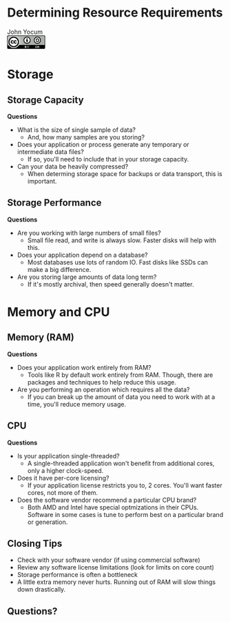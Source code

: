 # Determining Resource Requirements
John Yocum  
![CC BY-SA 4.0](../images/cc_by-sa_4.png)  



# Storage

## Storage Capacity

**Questions**

- What is the size of single sample of data?
    - And, how many samples are you storing?
- Does your application or process generate any temporary or intermediate data files?
    - If so, you'll need to include that in your storage capacity.
- Can your data be heavily compressed?
    - When determing storage space for backups or data transport, this is important.

## Storage Performance

**Questions**

- Are you working with large numbers of small files?
    - Small file read, and write is always slow. Faster disks will help with this.
- Does your application depend on a database?
    - Most databases use lots of random IO. Fast disks like SSDs can make a big difference.
- Are you storing large amounts of data long term?
    - If it's mostly archival, then speed generally doesn't matter.

# Memory and CPU

## Memory (RAM)

**Questions**

- Does your application work entirely from RAM?
    - Tools like R by default work entirely from RAM. Though, there are packages and techniques to help reduce this usage.
- Are you performing an operation which requires all the data?
    - If you can break up the amount of data you need to work with at a time, you'll reduce memory usage.

## CPU

**Questions**

- Is your application single-threaded?
    - A single-threaded application won't benefit from additional cores, only a higher clock-speed.
- Does it have per-core licensing?
    - If your application license restricts you to, 2 cores. You'll want faster cores, not more of them.
- Does the software vendor recommend a particular CPU brand?
    - Both AMD and Intel have special optmizations in their CPUs. Software in some cases is tune to perform best on a particular brand or generation.

## Closing Tips

- Check with your software vendor (if using commercial software)
- Review any software license limitations (look for limits on core count)
- Storage performance is often a bottleneck
- A little extra memory never hurts. Running out of RAM will slow things down drastically.

## Questions?

